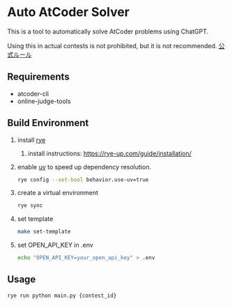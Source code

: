 # Auto AtCoder Solver

This is a tool to automatically solve AtCoder problems using ChatGPT.

Using this in actual contests is not prohibited, but it is not recommended.
[公式ルール](https://info.atcoder.jp/overview/contest/rules)

## Requirements
- atcoder-cli
- online-judge-tools

## Build Environment

1. install [rye](https://rye-up.com/)
   1. install instructions: https://rye-up.com/guide/installation/
2. enable [uv](https://github.com/astral-sh/uv) to speed up dependency resolution.
   ```bash
   rye config --set-bool behavior.use-uv=true
   ```
3. create a virtual environment
   ```bash
   rye sync
   ```

4. set template
   ```bash
   make set-template
   ```
5. set OPEN_API_KEY in .env
   ```bash
   echo "OPEN_API_KEY=your_open_api_key" > .env
   ```

## Usage

```bash
rye run python main.py {contest_id}
```